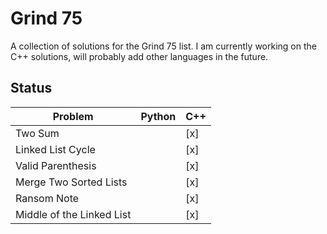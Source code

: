 Grind 75
========

A collection of solutions for the Grind 75 list. I am currently working on the C++ solutions, will probably add other languages in the future.

## Status

| Problem                   | Python | C++    |
|---------------------------|--------|--------|
| Two Sum                   |        | [x]    |
| Linked List Cycle         |        | [x]    |
| Valid Parenthesis         |        | [x]    |
| Merge Two Sorted Lists    |        | [x]    |
| Ransom Note               |        | [x]    |
| Middle of the Linked List |        | [x]    |
